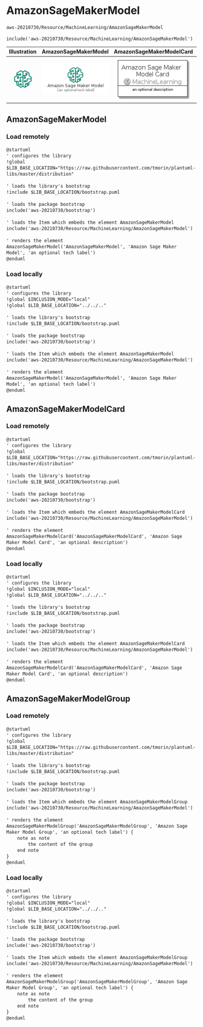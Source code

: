 # AmazonSageMakerModel


```text
aws-20210730/Resource/MachineLearning/AmazonSageMakerModel
```

```text
include('aws-20210730/Resource/MachineLearning/AmazonSageMakerModel')
```



| Illustration | AmazonSageMakerModel | AmazonSageMakerModelCard | AmazonSageMakerModelGroup |
| :---: | :---: | :---: | :---: |
| ![illustration for Illustration](../../../aws-20210730/Resource/MachineLearning/AmazonSageMakerModel.png) | ![illustration for AmazonSageMakerModel](../../../aws-20210730/Resource/MachineLearning/AmazonSageMakerModel.Local.png) | ![illustration for AmazonSageMakerModelCard](../../../aws-20210730/Resource/MachineLearning/AmazonSageMakerModelCard.Local.png) | ![illustration for AmazonSageMakerModelGroup](../../../aws-20210730/Resource/MachineLearning/AmazonSageMakerModelGroup.Local.png) |




## AmazonSageMakerModel

### Load remotely
```plantuml
@startuml
' configures the library
!global $LIB_BASE_LOCATION="https://raw.githubusercontent.com/tmorin/plantuml-libs/master/distribution"

' loads the library's bootstrap
!include $LIB_BASE_LOCATION/bootstrap.puml

' loads the package bootstrap
include('aws-20210730/bootstrap')

' loads the Item which embeds the element AmazonSageMakerModel
include('aws-20210730/Resource/MachineLearning/AmazonSageMakerModel')

' renders the element
AmazonSageMakerModel('AmazonSageMakerModel', 'Amazon Sage Maker Model', 'an optional tech label')
@enduml
```

### Load locally
```plantuml
@startuml
' configures the library
!global $INCLUSION_MODE="local"
!global $LIB_BASE_LOCATION="../../.."

' loads the library's bootstrap
!include $LIB_BASE_LOCATION/bootstrap.puml

' loads the package bootstrap
include('aws-20210730/bootstrap')

' loads the Item which embeds the element AmazonSageMakerModel
include('aws-20210730/Resource/MachineLearning/AmazonSageMakerModel')

' renders the element
AmazonSageMakerModel('AmazonSageMakerModel', 'Amazon Sage Maker Model', 'an optional tech label')
@enduml
```

## AmazonSageMakerModelCard

### Load remotely
```plantuml
@startuml
' configures the library
!global $LIB_BASE_LOCATION="https://raw.githubusercontent.com/tmorin/plantuml-libs/master/distribution"

' loads the library's bootstrap
!include $LIB_BASE_LOCATION/bootstrap.puml

' loads the package bootstrap
include('aws-20210730/bootstrap')

' loads the Item which embeds the element AmazonSageMakerModelCard
include('aws-20210730/Resource/MachineLearning/AmazonSageMakerModel')

' renders the element
AmazonSageMakerModelCard('AmazonSageMakerModelCard', 'Amazon Sage Maker Model Card', 'an optional description')
@enduml
```

### Load locally
```plantuml
@startuml
' configures the library
!global $INCLUSION_MODE="local"
!global $LIB_BASE_LOCATION="../../.."

' loads the library's bootstrap
!include $LIB_BASE_LOCATION/bootstrap.puml

' loads the package bootstrap
include('aws-20210730/bootstrap')

' loads the Item which embeds the element AmazonSageMakerModelCard
include('aws-20210730/Resource/MachineLearning/AmazonSageMakerModel')

' renders the element
AmazonSageMakerModelCard('AmazonSageMakerModelCard', 'Amazon Sage Maker Model Card', 'an optional description')
@enduml
```

## AmazonSageMakerModelGroup

### Load remotely
```plantuml
@startuml
' configures the library
!global $LIB_BASE_LOCATION="https://raw.githubusercontent.com/tmorin/plantuml-libs/master/distribution"

' loads the library's bootstrap
!include $LIB_BASE_LOCATION/bootstrap.puml

' loads the package bootstrap
include('aws-20210730/bootstrap')

' loads the Item which embeds the element AmazonSageMakerModelGroup
include('aws-20210730/Resource/MachineLearning/AmazonSageMakerModel')

' renders the element
AmazonSageMakerModelGroup('AmazonSageMakerModelGroup', 'Amazon Sage Maker Model Group', 'an optional tech label') {
    note as note
        the content of the group
    end note
}
@enduml
```

### Load locally
```plantuml
@startuml
' configures the library
!global $INCLUSION_MODE="local"
!global $LIB_BASE_LOCATION="../../.."

' loads the library's bootstrap
!include $LIB_BASE_LOCATION/bootstrap.puml

' loads the package bootstrap
include('aws-20210730/bootstrap')

' loads the Item which embeds the element AmazonSageMakerModelGroup
include('aws-20210730/Resource/MachineLearning/AmazonSageMakerModel')

' renders the element
AmazonSageMakerModelGroup('AmazonSageMakerModelGroup', 'Amazon Sage Maker Model Group', 'an optional tech label') {
    note as note
        the content of the group
    end note
}
@enduml
```

